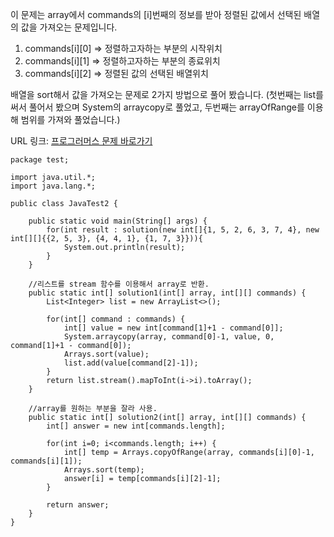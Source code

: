 이 문제는 array에서 commands의 [i]번째의 정보를 받아 정렬된 값에서 선택된 배열의 값을 가져오는 문제입니다.

1. commands[i][0] => 정렬하고자하는 부분의 시작위치
2. commands[i][1] => 정렬하고자하는 부분의 종료위치
3. commands[i][2] => 정렬된 값의 선택된 배열위치

배열을 sort해서 값을 가져오는 문제로 2가지 방법으로 풀어 봤습니다.
(첫번째는 list를 써서 풀어서 봤으며 System의 arraycopy로 풀었고, 두번째는 arrayOfRange를 이용해 범위를 가져와 풀었습니다.)

URL 링크: [프로그러머스 문제 바로가기](https://programmers.co.kr/learn/courses/30/lessons/42748?language=java)

```{.java}
package test;

import java.util.*;
import java.lang.*;

public class JavaTest2 {

    public static void main(String[] args) {
        for(int result : solution(new int[]{1, 5, 2, 6, 3, 7, 4}, new int[][]{{2, 5, 3}, {4, 4, 1}, {1, 7, 3}})){
            System.out.println(result);
        }
    }
    
    //리스트를 stream 함수를 이용해서 array로 반환.
    public static int[] solution1(int[] array, int[][] commands) {
        List<Integer> list = new ArrayList<>();

        for(int[] command : commands) {
            int[] value = new int[command[1]+1 - command[0]];
            System.arraycopy(array, command[0]-1, value, 0, command[1]+1 - command[0]);
            Arrays.sort(value);
            list.add(value[command[2]-1]);
        }
        return list.stream().mapToInt(i->i).toArray();
    }
    
    //array를 원하는 부분을 잘라 사용. 
    public static int[] solution2(int[] array, int[][] commands) {
        int[] answer = new int[commands.length];

        for(int i=0; i<commands.length; i++) {
            int[] temp = Arrays.copyOfRange(array, commands[i][0]-1, commands[i][1]);
            Arrays.sort(temp);
            answer[i] = temp[commands[i][2]-1];
        }

        return answer;
    }
}

```
